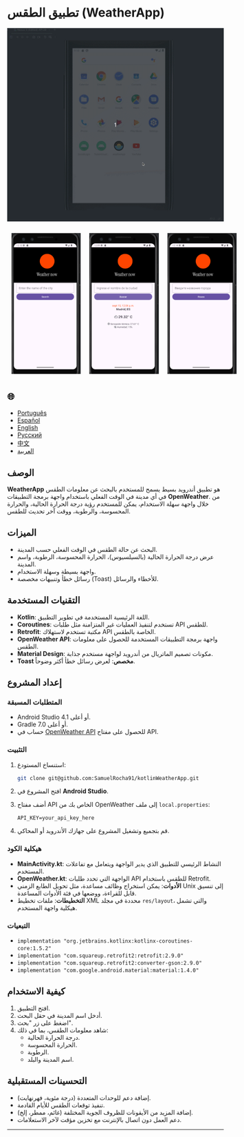 # تطبيق الطقس (WeatherApp)

![WeatherApp](./app/src/main/weather.gif)

<div style="display: flex; justify-content: space-around;">
  <img src="./app/src/main/res/drawable/english.png" alt="english version app" style="width:32%; height: auto; margin:10px;" />
  <img src="./app/src/main/res/drawable/spanish.png" alt="spanish version app" style="width:32%; height: auto; margin:10px;" />
  <img src="./app/src/main/res/drawable/ru.png" alt="russian version app" style="width:32%; height: auto; margin:10px;" />
</div>

<h2>🌐</h2>
<ul>
  <li><a href="https://github.com/SamuelRocha91/kotlinWeatherApp/blob/main/README.md" target="_blank">Português</a></li>
  <li><a href="https://github.com/SamuelRocha91/kotlinWeatherApp/blob/main/README_sp.md" target="_blank">Español</a></li>
  <li><a href="https://github.com/SamuelRocha91/kotlinWeatherApp/blob/main/README_en.md" target="_blank">English</a></li>
  <li><a href="https://github.com/SamuelRocha91/kotlinWeatherApp/blob/main/README_ru.md" target="_blank">Русский</a></li>
  <li><a href="https://github.com/SamuelRocha91/kotlinWeatherApp/blob/main/README_ch.md" target="_blank">中文</a></li>
  <li><a href="https://github.com/SamuelRocha91/kotlinWeatherApp/blob/main/README_ar.md" target="_blank">العربية</a></li>
</ul>

## الوصف

**WeatherApp** هو تطبيق أندرويد بسيط يسمح للمستخدم بالبحث عن معلومات الطقس في أي مدينة في الوقت الفعلي باستخدام واجهة برمجة التطبيقات **OpenWeather**. من خلال واجهة سهلة الاستخدام، يمكن للمستخدم رؤية درجة الحرارة الحالية، والحرارة المحسوسة، والرطوبة، ووقت آخر تحديث للطقس.

## الميزات

- البحث عن حالة الطقس في الوقت الفعلي حسب المدينة.
- عرض درجة الحرارة الحالية (بالسيلسيوس)، الحرارة المحسوسة، الرطوبة، واسم المدينة.
- واجهة بسيطة وسهلة الاستخدام.
- رسائل خطأ وتنبيهات مخصصة (Toast) للأخطاء والرسائل.

## التقنيات المستخدمة

- **Kotlin**: اللغة الرئيسية المستخدمة في تطوير التطبيق.
- **Coroutines**: تستخدم لتنفيذ العمليات غير المتزامنة مثل طلبات API للطقس.
- **Retrofit**: مكتبة تستخدم لاستهلاك API الخاصة بالطقس.
- **OpenWeather API**: واجهة برمجة التطبيقات المستخدمة للحصول على معلومات الطقس.
- **Material Design**: مكونات تصميم الماتريال من أندرويد لواجهة مستخدم جذابة.
- **Toast مخصص**: لعرض رسائل خطأ أكثر وضوحاً.

## إعداد المشروع

### المتطلبات المسبقة

- Android Studio 4.1 أو أعلى.
- Gradle 7.0 أو أعلى.
- حساب في [OpenWeather API](https://openweathermap.org/api) للحصول على مفتاح API.

### التثبيت

1. استنساخ المستودع:

   ```bash
   git clone git@github.com:SamuelRocha91/kotlinWeatherApp.git
   ```

2. افتح المشروع في **Android Studio**.

3. أضف مفتاح API الخاص بك من OpenWeather إلى ملف `local.properties`:

   ```
   API_KEY=your_api_key_here
   ```

4. قم بتجميع وتشغيل المشروع على جهازك الأندرويد أو المحاكي.

### هيكلية الكود

- **MainActivity.kt**: النشاط الرئيسي للتطبيق الذي يدير الواجهة ويتعامل مع تفاعلات المستخدم.
- **OpenWeather.kt**: الواجهة التي تحدد طلبات API للطقس باستخدام Retrofit.
- **الأدوات**: يمكن استخراج وظائف مساعدة، مثل تحويل الطابع الزمني Unix إلى تنسيق قابل للقراءة، ووضعها في فئة الأدوات المساعدة.
- **التخطيطات**: ملفات تخطيط XML محددة في مجلد `res/layout`، والتي تشمل هيكلية واجهة المستخدم.

### التبعيات

- `implementation "org.jetbrains.kotlinx:kotlinx-coroutines-core:1.5.2"`
- `implementation "com.squareup.retrofit2:retrofit:2.9.0"`
- `implementation "com.squareup.retrofit2:converter-gson:2.9.0"`
- `implementation "com.google.android.material:material:1.4.0"`

## كيفية الاستخدام

1. افتح التطبيق.
2. أدخل اسم المدينة في حقل البحث.
3. اضغط على زر "بحث".
4. شاهد معلومات الطقس، بما في ذلك:
    - درجة الحرارة الحالية.
    - الحرارة المحسوسة.
    - الرطوبة.
    - اسم المدينة والبلد.

## التحسينات المستقبلية

- إضافة دعم للوحدات المتعددة (درجة مئوية، فهرنهايت).
- تنفيذ توقعات الطقس للأيام القادمة.
- إضافة المزيد من الأيقونات للظروف الجوية المختلفة (غائم، ممطر، إلخ).
- دعم العمل دون اتصال بالإنترنت مع تخزين مؤقت لآخر الاستعلامات.

---